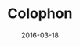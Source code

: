 ---
title: Colophon
description: Colophon for ryanwatters.io, including type systems and the site's visual style guide.
date: 2016-03-18
publishdate: 2016-03-18
updated: 2016-03-18
type: singletons
layout: colophon
fonts: ["Chaparral Pro","Futura PT","Inconsolata"]
colors: ["#000000","#4d4d4d","#b30000","#014A82"]
fontinems: 8
categories: [publishing]
tags: [colophon,style]
---